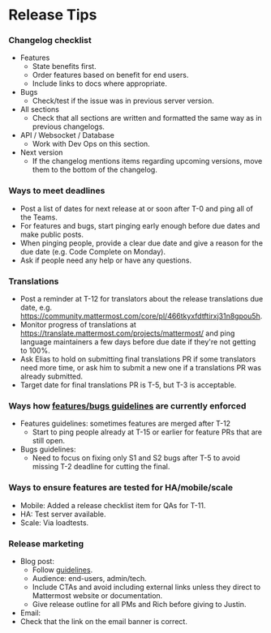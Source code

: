 # Release Tips

### Changelog checklist
 
 - Features
   - State benefits first.
   - Order features based on benefit for end users.
   - Include links to docs where appropriate.
 - Bugs
   - Check/test if the issue was in previous server version.
 - All sections
   - Check that all sections are written and formatted the same way as in previous changelogs.
 - API / Websocket / Database
   - Work with Dev Ops on this section.
 - Next version
   - If the changelog mentions items regarding upcoming versions, move them to the bottom of the changelog.
   
### Ways to meet deadlines

 - Post a list of dates for next release at or soon after T-0 and ping all of the Teams.
 - For features and bugs, start pinging early enough before due dates and make public posts.
 - When pinging people, provide a clear due date and give a reason for the due date (e.g. Code Complete on Monday).
 - Ask if people need any help or have any questions.
 
### Translations

 - Post a reminder at T-12 for translators about the release translations due date, e.g. https://community.mattermost.com/core/pl/466tkyxfdtftirxj31n8gpou5h.
 - Monitor progress of translations at https://translate.mattermost.com/projects/mattermost/ and ping language maintainers a few days before due date if they're 
not getting to 100%.
 - Ask Elias to hold on submitting final translations PR if some translators need more time, or ask him to submit a new one if a translations PR was already submitted.
 - Target date for final translations PR is T-5, but T-3 is acceptable.

### Ways how [features/bugs guidelines](https://docs.google.com/document/d/1QxB_A1qkEJBKAvQpRa7JiSQLZhwg6HAEajNRNa7ldGg/edit) are currently enforced

 - Features guidelines: sometimes features are merged after T-12
    - Start to ping people already at T-15 or earlier for feature PRs that are still open.
 - Bugs guidelines:
   - Need to focus on fixing only S1 and S2 bugs after T-5 to avoid missing T-2 deadline for cutting the final.
   
### Ways to ensure features are tested for HA/mobile/scale

 - Mobile: Added a release checklist item for QAs for T-11.
 - HA: Test server available.
 - Scale: Via loadtests.

### Release marketing

 - Blog post:
    - Follow [guidelines](https://docs.mattermost.com/process/marketing-guidelines.html#guidelines-for-release-announcements).
    - Audience: end-users, admin/tech.
    - Include CTAs and avoid including external links unless they direct to Mattermost website or documentation.
    - Give release outline for all PMs and Rich before giving to Justin.
  - Email:
 - Check that the link on the email banner is correct.


